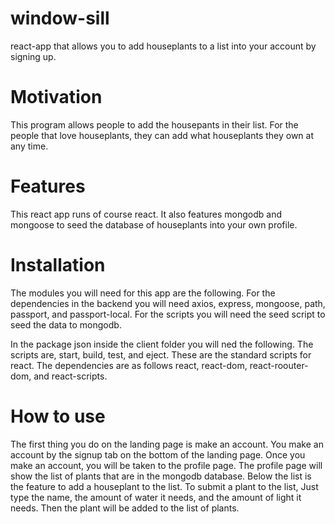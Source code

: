 # window-sill
react-app that allows you to add houseplants to a list into your account by signing up.

# Motivation 

This program allows people to add the housepants in their list. For the people that love houseplants, they can add what houseplants they own at any time.

# Features

This react app runs of course react. It also features mongodb and mongoose to seed the database of houseplants into your own profile.

# Installation

The modules you will need for this app are the following. For the dependencies in the backend you will need axios, express, mongoose, path, passport, and passport-local. For the scripts you will need the seed script to seed the data to mongodb. 

In the package json inside the client folder you will ned the following. The scripts are, start, build, test, and eject. These are the standard scripts for react. The dependencies are as follows react, react-dom, react-roouter-dom, and react-scripts.

# How to use

The first thing you do on the landing page is make an account. You make an account by the signup tab on the bottom of the landing page. Once you make an account, you will be taken to the profile page. The profile page will show the list of plants that are in the mongodb database. Below the list is the feature to add a houseplant to the list. To submit a plant to the list, Just type the name, the amount of water it needs, and the amount of light it needs. Then the plant will be added to the list of plants. 

